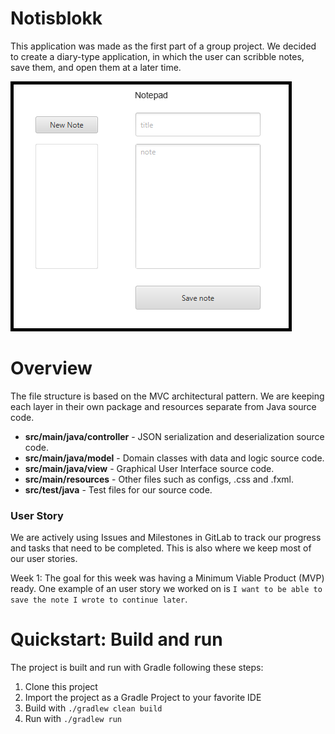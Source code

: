 # Notisblokk
This application was made as the first part of a group project. 
We decided to create a diary-type application, in which the user can scribble notes,
save them, and open them at a later time.

![Image of the graphical user interface of the application.](docs/Notisblokk.png)

# Overview
The file structure is based on the MVC architectural pattern. We are keeping each layer in their
own package and resources separate from Java source code. 

- **src/main/java/controller** - JSON serialization and deserialization source code.
- **src/main/java/model** - Domain classes with data and logic source code.
- **src/main/java/view** - Graphical User Interface source code.
- **src/main/resources** - Other files such as configs, .css and .fxml.
- **src/test/java** - Test files for our source code.

### User Story
We are actively using Issues and Milestones in GitLab to track our progress and tasks that
need to be completed. This is also where we keep most of our user stories.

Week 1: The goal for this week was having a Minimum Viable Product (MVP) ready. One example of an
user story we worked on is `I want to be able to save the note I wrote to continue later`.

# Quickstart: Build and run

The project is built and run with Gradle following these steps:

1. Clone this project
2. Import the project as a Gradle Project to your favorite IDE
3. Build with `./gradlew clean build`
4. Run with `./gradlew run`